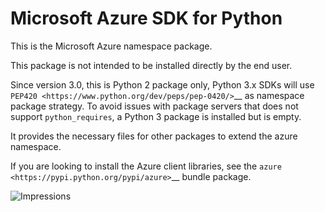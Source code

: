 # Microsoft Azure SDK for Python

This is the Microsoft Azure namespace package.

This package is not intended to be installed directly by the end user.

Since version 3.0, this is Python 2 package only, Python 3.x SDKs will use `PEP420 <https://www.python.org/dev/peps/pep-0420/>`__ as namespace package strategy.
To avoid issues with package servers that does not support `python_requires`, a Python 3 package is installed but is empty.

It provides the necessary files for other packages to extend the azure namespace.

If you are looking to install the Azure client libraries, see the
`azure <https://pypi.python.org/pypi/azure>`__ bundle package.


![Impressions](https://azure-sdk-impressions.azurewebsites.net/api/impressions/azure-sdk-for-python%2Fazure-nspkg%2FREADME.png)
